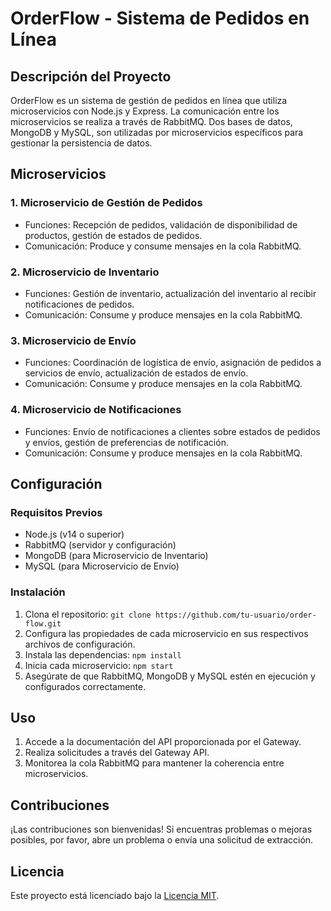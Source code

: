 # OrderFlow - Sistema de Pedidos en Línea

## Descripción del Proyecto

OrderFlow es un sistema de gestión de pedidos en línea que utiliza microservicios con Node.js y Express. La comunicación entre los microservicios se realiza a través de RabbitMQ. Dos bases de datos, MongoDB y MySQL, son utilizadas por microservicios específicos para gestionar la persistencia de datos.

## Microservicios

### 1. Microservicio de Gestión de Pedidos

- Funciones: Recepción de pedidos, validación de disponibilidad de productos, gestión de estados de pedidos.
- Comunicación: Produce y consume mensajes en la cola RabbitMQ.

### 2. Microservicio de Inventario

- Funciones: Gestión de inventario, actualización del inventario al recibir notificaciones de pedidos.
- Comunicación: Consume y produce mensajes en la cola RabbitMQ.

### 3. Microservicio de Envío

- Funciones: Coordinación de logística de envío, asignación de pedidos a servicios de envío, actualización de estados de envío.
- Comunicación: Consume y produce mensajes en la cola RabbitMQ.

### 4. Microservicio de Notificaciones

- Funciones: Envío de notificaciones a clientes sobre estados de pedidos y envíos, gestión de preferencias de notificación.
- Comunicación: Consume y produce mensajes en la cola RabbitMQ.

## Configuración

### Requisitos Previos

- Node.js (v14 o superior)
- RabbitMQ (servidor y configuración)
- MongoDB (para Microservicio de Inventario)
- MySQL (para Microservicio de Envío)

### Instalación

1. Clona el repositorio: `git clone https://github.com/tu-usuario/order-flow.git`
2. Configura las propiedades de cada microservicio en sus respectivos archivos de configuración.
3. Instala las dependencias: `npm install`
4. Inicia cada microservicio: `npm start`
5. Asegúrate de que RabbitMQ, MongoDB y MySQL estén en ejecución y configurados correctamente.

## Uso

1. Accede a la documentación del API proporcionada por el Gateway.
2. Realiza solicitudes a través del Gateway API.
3. Monitorea la cola RabbitMQ para mantener la coherencia entre microservicios.

## Contribuciones

¡Las contribuciones son bienvenidas! Si encuentras problemas o mejoras posibles, por favor, abre un problema o envía una solicitud de extracción.

## Licencia

Este proyecto está licenciado bajo la [Licencia MIT](LICENSE).

